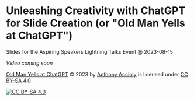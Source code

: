 <!--
SPDX-FileCopyrightText: 2023 Anthony Accioly

SPDX-License-Identifier: CC-BY-SA-4.0
-->

# Unleashing Creativity with ChatGPT for Slide Creation (or "Old Man Yells at ChatGPT")

Slides for the Aspiring Speakers Lightning Talks Event @ 2023-08-15

_Video coming soon_

<!--
[![YouTube Video](https://img.youtube.com/vi/vm1_fNcMnbg/0.jpg)][youtube-video]
-->

[Old Man Yells at ChatGPT][old-man-yells-at-chatgpt] © 2023 by [Anthony Accioly][blog] is
licensed under [CC BY-SA 4.0][cc-by-sa]

[![CC BY-SA 4.0][cc-by-sa-image]][cc-by-sa]


[blog]: https://accioly.dev/
[cc-by-sa]: http://creativecommons.org/licenses/by-sa/4.0/
[cc-by-sa-image]: https://i.creativecommons.org/l/by-sa/4.0/88x31.png
[old-man-yells-at-chatgpt]: https://github.com/aaccioly-demos/old-man-yells-at-chatgpt
[youtube-video]: https://youtu.be/vm1_fNcMnbg?t=1402